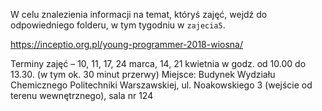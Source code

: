 W celu znalezienia informacji na temat, któryś zajęć, wejdź do odpowiedniego folderu, w tym tygodniu w `zajecia5`.

https://inceptio.org.pl/young-programmer-2018-wiosna/

Terminy zajęć –  10, 11, 17, 24 marca, 14, 21 kwietnia w godz. od 10.00 do 13.30.  (w tym ok. 30 minut przerwy)
Miejsce: Budynek Wydziału Chemicznego Politechniki Warszawskiej, ul. Noakowskiego 3 (wejście od terenu wewnętrznego), sala nr 124
